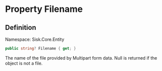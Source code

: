 # Property Filename

## Definition
Namespace: Sisk.Core.Entity

```csharp
public string? Filename { get; }
```

The name of the file provided by Multipart form data. Null is returned if the object is not a file.

